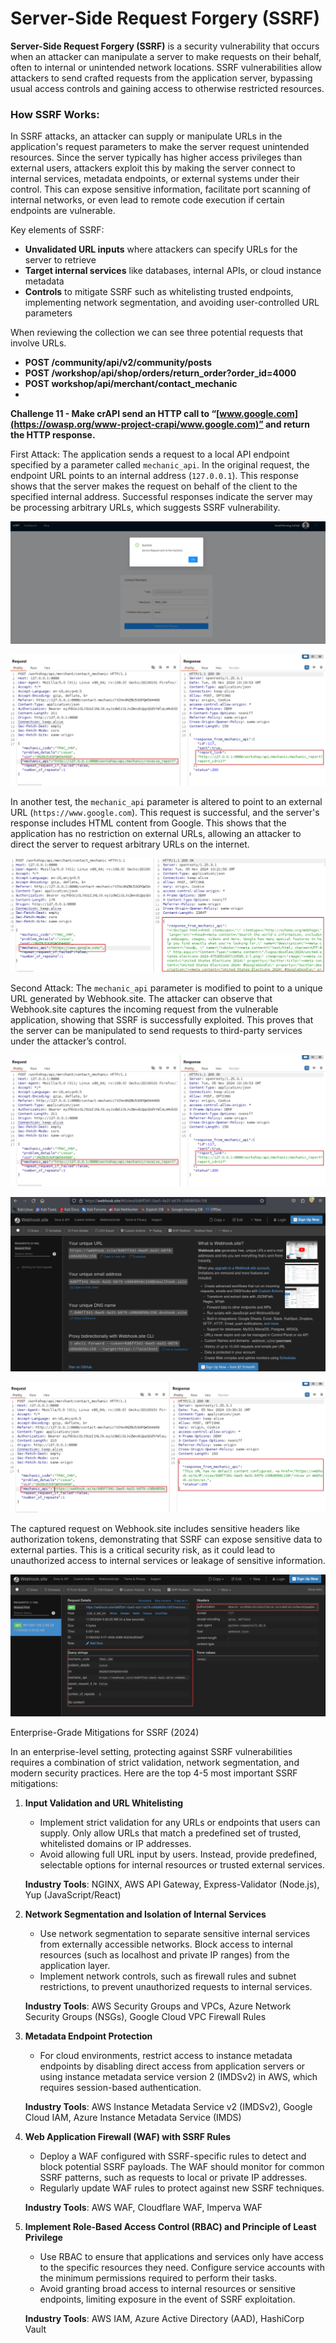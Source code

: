 # Server-Side Request Forgery (SSRF)

**Server-Side Request Forgery (SSRF)** is a security vulnerability that occurs when an attacker can manipulate a server to make requests on their behalf, often to internal or unintended network locations. SSRF vulnerabilities allow attackers to send crafted requests from the application server, bypassing usual access controls and gaining access to otherwise restricted resources.

### How SSRF Works:

In SSRF attacks, an attacker can supply or manipulate URLs in the application's request parameters to make the server request unintended resources. Since the server typically has higher access privileges than external users, attackers exploit this by making the server connect to internal services, metadata endpoints, or external systems under their control. This can expose sensitive information, facilitate port scanning of internal networks, or even lead to remote code execution if certain endpoints are vulnerable.

Key elements of SSRF:

- **Unvalidated URL inputs** where attackers can specify URLs for the server to retrieve
- **Target internal services** like databases, internal APIs, or cloud instance metadata
- **Controls** to mitigate SSRF such as whitelisting trusted endpoints, implementing network segmentation, and avoiding user-controlled URL parameters

When reviewing the collection we can see three potential requests that involve URLs.

- **POST /community/api/v2/community/posts**
- **POST /workshop/api/shop/orders/return_order?order_id=4000**
- **POST workshop/api/merchant/contact_mechanic**
- 

**Challenge 11 - Make crAPI send an HTTP call to “[www.google.com](https://owasp.org/www-project-crapi/www.google.com)” and return the HTTP response.**

First Attack: 
The application sends a request to a local API endpoint specified by a parameter called `mechanic_api`. In the original request, the endpoint URL points to an internal address (`127.0.0.1`). This response shows that the server makes the request on behalf of the client to the specified internal address. Successful responses indicate the server may be processing arbitrary URLs, which suggests SSRF vulnerability.

![image.png](Server-Side%20Request%20Forgery%20(SSRF)%201354a9b54b6a807f8436cf3db3c0485d/image.png)

![image.png](Server-Side%20Request%20Forgery%20(SSRF)%201354a9b54b6a807f8436cf3db3c0485d/image%201.png)

In another test, the `mechanic_api` parameter is altered to point to an external URL (`https://www.google.com`). This request is successful, and the server's response includes HTML content from Google. This shows that the application has no restriction on external URLs, allowing an attacker to direct the server to request arbitrary URLs on the internet.

![image.png](Server-Side%20Request%20Forgery%20(SSRF)%201354a9b54b6a807f8436cf3db3c0485d/image%202.png)

Second Attack: 
The `mechanic_api` parameter is modified to point to a unique URL generated by Webhook.site. The attacker can observe that Webhook.site captures the incoming request from the vulnerable application, showing that SSRF is successfully exploited. This proves that the server can be manipulated to send requests to third-party services under the attacker’s control.

![image.png](Server-Side%20Request%20Forgery%20(SSRF)%201354a9b54b6a807f8436cf3db3c0485d/image%201.png)

![image.png](Server-Side%20Request%20Forgery%20(SSRF)%201354a9b54b6a807f8436cf3db3c0485d/image%203.png)

![image.png](Server-Side%20Request%20Forgery%20(SSRF)%201354a9b54b6a807f8436cf3db3c0485d/image%204.png)

The captured request on Webhook.site includes sensitive headers like authorization tokens, demonstrating that SSRF can expose sensitive data to external parties. This is a critical security risk, as it could lead to unauthorized access to internal services or leakage of sensitive information.

![image.png](Server-Side%20Request%20Forgery%20(SSRF)%201354a9b54b6a807f8436cf3db3c0485d/image%205.png)

Enterprise-Grade Mitigations for SSRF (2024)

In an enterprise-level setting, protecting against SSRF vulnerabilities requires a combination of strict validation, network segmentation, and modern security practices. Here are the top 4-5 most important SSRF mitigations:

1. **Input Validation and URL Whitelisting**
    - Implement strict validation for any URLs or endpoints that users can supply. Only allow URLs that match a predefined set of trusted, whitelisted domains or IP addresses.
    - Avoid allowing full URL input by users. Instead, provide predefined, selectable options for internal resources or trusted external services.
    
    **Industry Tools**: NGINX, AWS API Gateway, Express-Validator (Node.js), Yup (JavaScript/React)
    
2. **Network Segmentation and Isolation of Internal Services**
    - Use network segmentation to separate sensitive internal services from externally accessible networks. Block access to internal resources (such as localhost and private IP ranges) from the application layer.
    - Implement network controls, such as firewall rules and subnet restrictions, to prevent unauthorized requests to internal services.
    
    **Industry Tools**: AWS Security Groups and VPCs, Azure Network Security Groups (NSGs), Google Cloud VPC Firewall Rules
    
3. **Metadata Endpoint Protection**
    - For cloud environments, restrict access to instance metadata endpoints by disabling direct access from application servers or using instance metadata service version 2 (IMDSv2) in AWS, which requires session-based authentication.
    
    **Industry Tools**: AWS Instance Metadata Service v2 (IMDSv2), Google Cloud IAM, Azure Instance Metadata Service (IMDS)
    
4. **Web Application Firewall (WAF) with SSRF Rules**
    - Deploy a WAF configured with SSRF-specific rules to detect and block potential SSRF payloads. The WAF should monitor for common SSRF patterns, such as requests to local or private IP addresses.
    - Regularly update WAF rules to protect against new SSRF techniques.
    
    **Industry Tools**: AWS WAF, Cloudflare WAF, Imperva WAF
    
5. **Implement Role-Based Access Control (RBAC) and Principle of Least Privilege**
    - Use RBAC to ensure that applications and services only have access to the specific resources they need. Configure service accounts with the minimum permissions required to perform their tasks.
    - Avoid granting broad access to internal resources or sensitive endpoints, limiting exposure in the event of SSRF exploitation.
    
    **Industry Tools**: AWS IAM, Azure Active Directory (AAD), HashiCorp Vault